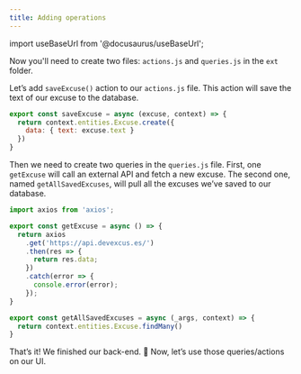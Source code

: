 ```yaml
---
title: Adding operations
---
```


import useBaseUrl from '@docusaurus/useBaseUrl';

Now you'll need to create two files: `actions.js` and `queries.js` in the `ext` folder.

Let’s add `saveExcuse()` action to our `actions.js` file. This action will save the text of our excuse to the database. 

```js title=".../ext/actions.js | Defining an action"
export const saveExcuse = async (excuse, context) => {
  return context.entities.Excuse.create({
    data: { text: excuse.text }
  })
}
```

Then we need to create two queries in the `queries.js` file. First, one `getExcuse` will call an external API and fetch a new excuse. The second one, named `getAllSavedExcuses`, will pull all the excuses we’ve saved to our database. 

```js title=".../ext/queries.js | Defining queries"
import axios from 'axios';

export const getExcuse = async () => {
  return axios
    .get('https://api.devexcus.es/')
    .then(res => {
      return res.data;
    })
    .catch(error => {
      console.error(error);
    });
}

export const getAllSavedExcuses = async (_args, context) => {
  return context.entities.Excuse.findMany()
}
```

That’s it! We finished our back-end. 🎉 Now, let’s use those queries/actions on our UI.
